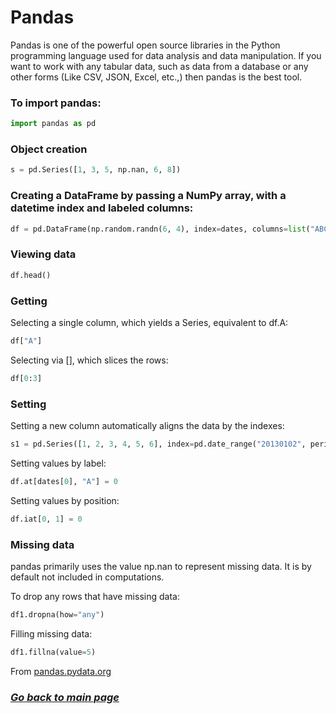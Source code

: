 # Pandas

Pandas is one of the powerful open source libraries in the Python programming language used for data analysis and data manipulation. If you want to work with any tabular data, such as data from a database or any other forms (Like CSV, JSON, Excel, etc.,) then pandas is the best tool.

### To import pandas:

```python
import pandas as pd
```

### Object creation

```python
s = pd.Series([1, 3, 5, np.nan, 6, 8])
```

### Creating a DataFrame by passing a NumPy array, with a datetime index and labeled columns:

```python
df = pd.DataFrame(np.random.randn(6, 4), index=dates, columns=list("ABCD"))
```

### Viewing data

```python
df.head()
```

### Getting

Selecting a single column, which yields a Series, equivalent to df.A:

```python
df["A"]
```

Selecting via [], which slices the rows:

```python
df[0:3]
```

### Setting 

Setting a new column automatically aligns the data by the indexes:

```python
s1 = pd.Series([1, 2, 3, 4, 5, 6], index=pd.date_range("20130102", periods=6))
```

Setting values by label:

```python
df.at[dates[0], "A"] = 0
```

Setting values by position:

```python
df.iat[0, 1] = 0
```

### Missing data

pandas primarily uses the value np.nan to represent missing data. It is by default not included in computations.

To drop any rows that have missing data:

```python
df1.dropna(how="any")
```

Filling missing data:

```python
df1.fillna(value=5)
```

From [pandas.pydata.org](https://pandas.pydata.org/pandas-docs/stable/user_guide/10min.html#object-creation)

### [_Go back to main page_](README.md)